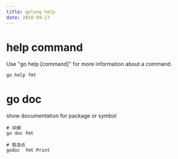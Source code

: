 ```yaml
---
title: golang help 
date: 2018-09-27
---
```

# help command
Use "go help [command]" for more information about a command.

    go help fmt

# go doc
show documentation for package or symbol

    # 详细
    go doc fmt

    # 简洁点
	godoc  fmt Print 